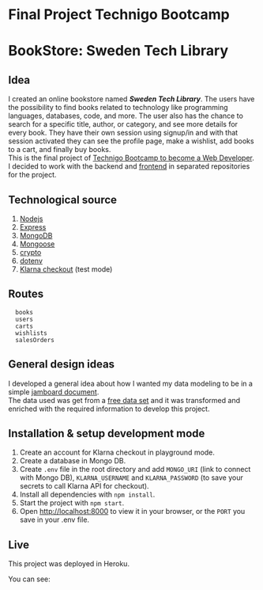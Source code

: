 # Final Project Technigo Bootcamp
# BookStore: Sweden Tech Library


## Idea  
I created an online bookstore named ***Sweden Tech Library***. The users have the possibility to find books related to technology like programming languages, databases, code, and more.  The user also has the chance to search for a specific title, author, or category, and see more details for every book. They have their own session using signup/in and with that session activated they can see the profile page, make a wishlist, add books to a cart, and finally buy books.  
This is the final project of [Technigo Bootcamp to become a Web Developer](https://www.technigo.io/program). 
I decided to work with the backend and [frontend](https://github.com/PriscilaAlfaro/bookstore-frontend) in separated repositories for the project.

## Technological source

1. [Nodejs](https://nodejs.org/es/)
2. [Express](http://expressjs.com/) 
3. [MongoDB](https://www.mongodb.com/) 
4. [Mongoose](https://mongoosejs.com/docs/)
5. [crypto](https://www.npmjs.com/package/crypto-js)
6. [dotenv](https://www.npmjs.com/package/dotenv)
7. [Klarna checkout](https://www.klarna.com/se/foretag/produkter/checkout/) (test mode)

## Routes
```
  books
  users
  carts
  wishlists
  salesOrders
```
## General design ideas
I developed a general idea about how I wanted my data modeling to be in a simple [jamboard document](https://jamboard.google.com/d/1P-4nCIT4J0eBcKg9AAa4y0nALJxTdqozpYkcxH2C2EM/viewer?f=5).  
The data used was get from a [free data set](https://github.com/ozlerhakan/mongodb-json-files/blob/master/datasets/books.json) and it was transformed and enriched with the required information to develop this project. 

## Installation & setup development mode

1. Create an account for Klarna checkout in playground mode.  
2. Create a database in Mongo DB.  
3. Create `.env` file in the root directory and add `MONGO_URI` (link to connect with Mongo DB), `KLARNA_USERNAME` and `KLARNA_PASSWORD` (to save your secrets to call Klarna API for checkout).    
4. Install all dependencies with `npm install`.  
5. Start the project with `npm start`.  
6. Open [http://localhost:8000](http://localhost:8000) to view it in your browser, or the `PORT` you save in your .env file.  

## Live
This project was deployed in Heroku.

You can see:  